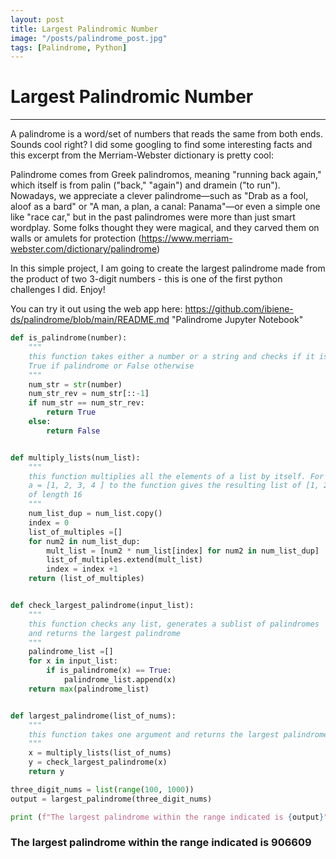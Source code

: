 ```yaml
---
layout: post
title: Largest Palindromic Number
image: "/posts/palindrome_post.jpg"
tags: [Palindrome, Python]
---
```


# Largest Palindromic Number

---

A palindrome is a word/set of numbers that reads the same from both ends. Sounds cool right? I did some googling to find some interesting facts and this excerpt from the Merriam-Webster dictionary is pretty cool:

Palindrome comes from Greek palindromos, meaning "running back again," which itself is from palin ("back," "again") and dramein ("to run"). Nowadays, we appreciate a  clever palindrome—such as "Drab as a fool, aloof as a bard" or "A man, a plan, a canal: Panama"—or even a simple one like "race car," but in the past palindromes were more than just smart wordplay. Some folks thought they were magical, and they carved them on walls or amulets for protection (https://www.merriam-webster.com/dictionary/palindrome)

In this simple project, I am going to create the largest palindrome made from the product of two 3-digit numbers - this is one of the first python challenges I did. Enjoy!

You can try it out using the web app here: https://github.com/ibiene-ds/palindrome/blob/main/README.md "Palindrome Jupyter Notebook"

```python
def is_palindrome(number):
    """
    this function takes either a number or a string and checks if it is a palindrome. Returns
    True if palindrome or False otherwise
    """
    num_str = str(number)
    num_str_rev = num_str[::-1]
    if num_str == num_str_rev:
        return True
    else:
        return False


def multiply_lists(num_list):
    """
    this function multiplies all the elements of a list by itself. For instance, passing a list of length 4,
    a = [1, 2, 3, 4 ] to the function gives the resulting list of [1, 2, 3, 4, 2, 4, 6, 8, 3, 6, 9, 12, 4, 8, 12, 16 ]
    of length 16
    """
    num_list_dup = num_list.copy()
    index = 0
    list_of_multiples =[]
    for num2 in num_list_dup:
        mult_list = [num2 * num_list[index] for num2 in num_list_dup]
        list_of_multiples.extend(mult_list)
        index = index +1
    return (list_of_multiples)


def check_largest_palindrome(input_list):
    """
    this function checks any list, generates a sublist of palindromes
    and returns the largest palindrome
    """
    palindrome_list =[]
    for x in input_list:
        if is_palindrome(x) == True:
            palindrome_list.append(x)
    return max(palindrome_list)


def largest_palindrome(list_of_nums):
    """
    this function takes one argument and returns the largest palindrome from a product of a list by itself 
    """
    x = multiply_lists(list_of_nums)
    y = check_largest_palindrome(x)
    return y

three_digit_nums = list(range(100, 1000))
output = largest_palindrome(three_digit_nums)

print (f"The largest palindrome within the range indicated is {output}")

```
### The largest palindrome within the range indicated is 906609

